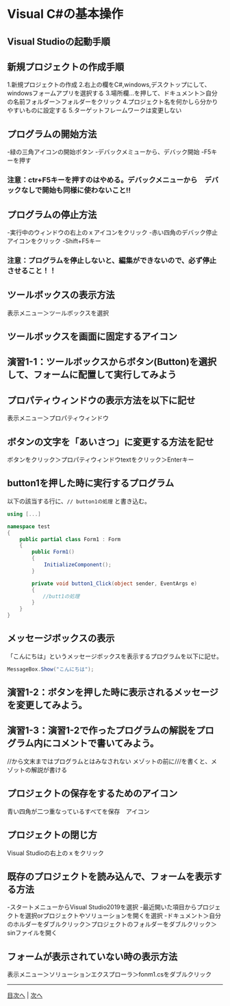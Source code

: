 # Visual C#の基本操作
## Visual Studioの起動手順



## 新規プロジェクトの作成手順
1.新規プロジェクトの作成
2.右上の欄をC#,windows,デスクトップにして、windowsフォームアプリを選択する
3.場所欄...を押して、ドキュメント＞自分の名前フォルダー＞フォルダーをクリック
4.プロジェクト名を何かしら分かりやすいものに設定する
5.ターゲットフレームワークは変更しない

## プログラムの開始方法
-緑の三角アイコンの開始ボタン
-デバックメミューから、デバック開始
-F5キーを押す


### 注意：ctr+F5キーを押すのはやめる。デバックメニューから　デバックなしで開始も同様に使わないこと!!

## プログラムの停止方法
-実行中のウィンドウの右上のｘアイコンをクリック
-赤い四角のデバック停止アイコンをクリック
-Shift+F5キー

### 注意：プログラムを停止しないと、編集ができないので、必ず停止させること！！

## ツールボックスの表示方法

表示メニュー＞ツールボックスを選択

## ツールボックスを画面に固定するアイコン



## 演習1-1：ツールボックスからボタン(Button)を選択して、フォームに配置して実行してみよう




## プロパティウィンドウの表示方法を以下に記せ

表示メニュー＞プロパティウィンドウ

## ボタンの文字を「あいさつ」に変更する方法を記せ

ボタンをクリック＞プロパティウィンドウtextをクリック＞Enterキー

## button1を押した時に実行するプログラム
以下の該当する行に、`// button1の処理` と書き込む。

```cs
using [...]

namespace test
{
    public partial class Form1 : Form
    {
        public Form1()
        {
            InitializeComponent();
        }

        private void button1_Click(object sender, EventArgs e)
        {
　　　　　　　//butt1の処理
        }
    }
}
```

## メッセージボックスの表示
「こんにちは」というメッセージボックスを表示するプログラムを以下に記せ。

```cs
MessageBox.Show("こんにちは");
```

## 演習1-2：ボタンを押した時に表示されるメッセージを変更してみよう。



## 演習1-3：演習1-2で作ったプログラムの解説をプログラム内にコメントで書いてみよう。
//から文末まではプログラムとはみなされない
メゾットの前に///を書くと、メゾットの解説が書ける

## プロジェクトの保存をするためのアイコン

青い四角が二つ重なっているすべてを保存　アイコン

## プロジェクトの閉じ方

Visual Studioの右上のｘをクリック

## 既存のプロジェクトを読み込んで、フォームを表示する方法
-スタートメニューからVisual Studio2019を選択
-最近開いた項目からプロジェクトを選択orプロジェクトやソリューションを開くを選択
-ドキュメント＞自分のホルダーをダブルクリック＞プロジェクトのフォルダーをダブルクリック＞sinファイルを開く


## フォームが表示されていない時の表示方法
表示メニュー＞ソリューションエクスプローラ＞fonm1.csをダブルクリック


---

[目次へ](README.md#%E7%9B%AE%E6%AC%A1) | [次へ](README.md#%E3%83%97%E3%83%AD%E3%82%B0%E3%83%A9%E3%83%9F%E3%83%B3%E3%82%B0%E3%81%AE%E8%82%9D)
